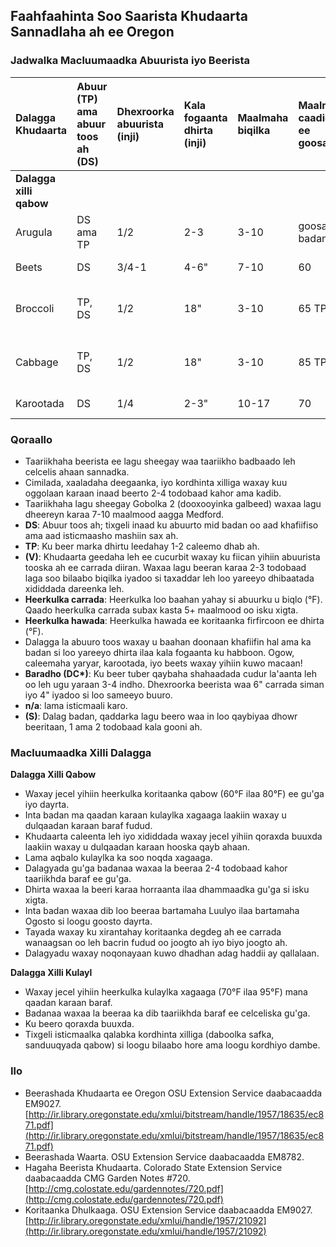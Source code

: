 ## Faahfaahinta Soo Saarista Khudaarta Sannadlaha ah ee Oregon

### Jadwalka Macluumaadka Abuurista iyo Beerista

| Dalagga Khudaarta        | Abuur (TP) ama abuur toos ah (DS)      | Dhexroorka abuurista (inji) | Kala fogaanta dhirta (inji)     | Maalmaha biqilka | Maalmaha caadiga ah ee goosashada | Qaddarka lagu beero qoyska afar qof (S) | Ka bilow gudaha kahor taariikhda beerista | Gobolka 1: Xeebta, Astoria ilaa Brookings | Gobolka 2: Dooxooyinka Galbeed, Portland ilaa Roseburg | Gobolka 3: Meelaha sare ee bartamaha iyo bariga Oregon | Gobolka 4: Dooxooyinka Columbia iyo Snake | Heerkulka carrada (°F) ugu yar, dhexdhexaad, ugu sarreeya | Heerkulka hawada (°F) ugu yar, dhexdhexaad, ugu sarreeya |
| :----------------------- | :------------------------------------ | :------------------------- | :----------------------------- | :-------------- | :-------------------------- | :------------------------------------- | :------------------------------------- | :------------------------------------------- | :-------------------------------------------------- | :---------------------------------------------------------- | :------------------------------------- | :----------------------------- | :--------------------------- |
| **Dalagga xilli qabow** |                                       |                            |                                |                 |                           |                                          |                                      |                                             |                                                       |                                                             |                                      |                                |                              |
| Arugula                  | DS ama TP                              | 1/2                        | 2-3                            | 3-10            | goosasho badan              | 10-15 saf                              | 3 todobaad                              |                                             |                                                       |                                                             |                                      | 40 80 100                        | 43-45 50-60 80-90            |
| Beets                    | DS                                    | 3/4-1                      | 4-6"                           | 7-10            | 60                          | 10-15' saf                             | n/a                                  | Sanadka oo dhan                            | Maarso-Sept.                               | Abriil-Luulyo                                                          | Maarso-Sept.                            | 40 80 90                         | 50-60 80-90                  |
| Broccoli                 | TP, DS                                | 1/2                        | 18"                            | 3-10            | 65 TP                       | 10-20 saf                              | 3-4 todobaad                            | Maarso-Juun Maajo-Juun                    | Maarso-Juun Maarso-Ogosto                   | Abriil-Juun Abriil-Juun                                               | Maarso-Luulyo Abriil-Luulyo                | 40 80 90                         | 43-45 50-60 80-90            |
| Cabbage                  | TP, DS                                | 1/2                        | 18"                            | 3-10            | 85 TP                       | 10-15 dhir                              | 3-4 todobaad                            | Janaayo Abriil, Luulyo-Sept                | Abriil-Juun                                | Abriil-Juun                                                          | Abriil-Luulyo                           | 40 80 90                         | 43-45 50-60 80-90            |
| Karootada                | DS                                    | 1/4                        | 2-3"                           | 10-17           | 70                          | 20-30 saf                              | n/a                                  | Janaayo-Juun                                | Maarso-Luulyo 15                             | Abriil-Juun                                                          | Maarso-Luulyo                           | 40 80 90                         | 43-45 50-60 80-90            |

### Qoraallo

* Taariikhaha beerista ee lagu sheegay waa taariikho badbaado leh celcelis ahaan sannadka.
* Cimilada, xaaladaha deegaanka, iyo kordhinta xilliga waxay kuu oggolaan karaan inaad beerto 2-4 todobaad kahor ama kadib.
* Taariikhaha lagu sheegay Gobolka 2 (dooxooyinka galbeed) waxaa lagu dheereyn karaa 7-10 maalmood aagga Medford.
* **DS**: Abuur toos ah; tixgeli inaad ku abuurto mid badan oo aad khafiifiso ama aad isticmaasho mashiin sax ah.
* **TP**: Ku beer marka dhirtu leedahay 1-2 caleemo dhab ah.
* **(V)**: Khudaarta geedaha leh ee cucurbit waxay ku fiican yihiin abuurista tooska ah ee carrada diiran. Waxaa lagu beeran karaa 2-3 todobaad laga soo bilaabo biqilka iyadoo si taxaddar leh loo yareeyo dhibaatada xididdada dareenka leh.
* **Heerkulka carrada**: Heerkulka loo baahan yahay si abuurku u biqlo (°F). Qaado heerkulka carrada subax kasta 5+ maalmood oo isku xigta.
* **Heerkulka hawada**: Heerkulka hawada ee koritaanka firfircoon ee dhirta (°F).
* Dalagga la abuuro toos waxay u baahan doonaan khafiifin hal ama ka badan si loo yareeyo dhirta ilaa kala fogaanta ku habboon. Ogow, caleemaha yaryar, karootada, iyo beets waxay yihiin kuwo macaan!
* **Baradho (DC\*)**: Ku beer tuber qaybaha shahaadada cudur la'aanta leh oo leh ugu yaraan 3-4 indho. Dhexroorka beerista waa 6" carrada siman iyo 4" iyadoo si loo sameeyo buuro.
* **n/a**: lama isticmaali karo.
* **(S)**: Dalag badan, qaddarka lagu beero waa in loo qaybiyaa dhowr beeritaan, 1 ama 2 todobaad kala gooni ah.

### Macluumaadka Xilli Dalagga

**Dalagga Xilli Qabow**

* Waxay jecel yihiin heerkulka koritaanka qabow (60°F ilaa 80°F) ee gu'ga iyo dayrta.
* Inta badan ma qaadan karaan kulaylka xagaaga laakiin waxay u dulqaadan karaan baraf fudud.
* Khudaarta caleenta leh iyo xididdada waxay jecel yihiin qoraxda buuxda laakiin waxay u dulqaadan karaan hooska qayb ahaan.
* Lama aqbalo kulaylka ka soo noqda xagaaga.
* Dalagyada gu'ga badanaa waxaa la beeraa 2-4 todobaad kahor taariikhda baraf ee gu'ga.
* Dhirta waxaa la beeri karaa horraanta ilaa dhammaadka gu'ga si isku xigta.
* Inta badan waxaa dib loo beeraa bartamaha Luulyo ilaa bartamaha Ogosto si loogu goosto dayrta.
* Tayada waxay ku xirantahay koritaanka degdeg ah ee carrada wanaagsan oo leh bacrin fudud oo joogto ah iyo biyo joogto ah.
* Dalagyadu waxay noqonayaan kuwo dhadhan adag haddii ay qallalaan.

**Dalagga Xilli Kulayl**

* Waxay jecel yihiin heerkulka kulaylka xagaaga (70°F ilaa 95°F) mana qaadan karaan baraf.
* Badanaa waxaa la beeraa ka dib taariikhda baraf ee celceliska gu'ga.
* Ku beero qoraxda buuxda.
* Tixgeli isticmaalka qalabka kordhinta xilliga (daboolka safka, sanduuqyada qabow) si loogu bilaabo hore ama loogu kordhiyo dambe.

### Ilo

* Beerashada Khudaarta ee Oregon OSU Extension Service daabacaadda EM9027. [http://ir.library.oregonstate.edu/xmlui/bitstream/handle/1957/18635/ec871.pdf](http://ir.library.oregonstate.edu/xmlui/bitstream/handle/1957/18635/ec871.pdf)
* Beerashada Waarta. OSU Extension Service daabacaadda EM8782.
* Hagaha Beerista Khudaarta. Colorado State Extension Service daabacaadda CMG Garden Notes #720. [http://cmg.colostate.edu/gardennotes/720.pdf](http://cmg.colostate.edu/gardennotes/720.pdf)
* Koritaanka Dhulkaaga. OSU Extension Service daabacaadda EM9027. [http://ir.library.oregonstate.edu/xmlui/handle/1957/21092](http://ir.library.oregonstate.edu/xmlui/handle/1957/21092)